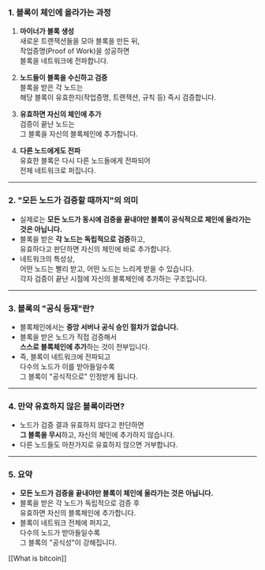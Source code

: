 
### 1. 블록이 체인에 올라가는 과정

1. **마이너가 블록 생성**  
   새로운 트랜잭션들을 모아 블록을 만든 뒤,  
   작업증명(Proof of Work)을 성공하면  
   블록을 네트워크에 전파합니다.

2. **노드들이 블록을 수신하고 검증**  
   블록을 받은 각 노드는  
   해당 블록이 유효한지(작업증명, 트랜잭션, 규칙 등) 즉시 검증합니다.

3. **유효하면 자신의 체인에 추가**  
   검증이 끝난 노드는  
   그 블록을 자신의 블록체인에 추가합니다.

4. **다른 노드에게도 전파**  
   유효한 블록은 다시 다른 노드들에게 전파되어  
   전체 네트워크로 퍼집니다.

---

### 2. "모든 노드가 검증할 때까지"의 의미

- 실제로는 **모든 노드가 동시에 검증을 끝내야만 블록이 공식적으로 체인에 올라가는 것은 아닙니다.**
- 블록을 받은 **각 노드는 독립적으로 검증**하고,  
  유효하다고 판단하면 자신의 체인에 바로 추가합니다.
- 네트워크의 특성상,  
  어떤 노드는 빨리 받고, 어떤 노드는 느리게 받을 수 있습니다.  
  각자 검증이 끝난 시점에 자신의 블록체인에 추가하는 구조입니다.

---

### 3. 블록의 "공식 등재"란?

- 블록체인에서는 **중앙 서버나 공식 승인 절차가 없습니다.**
- 블록을 받은 노드가 직접 검증해서  
  **스스로 블록체인에 추가**하는 것이 전부입니다.
- 즉, 블록이 네트워크에 전파되고  
  다수의 노드가 이를 받아들일수록  
  그 블록이 "공식적으로" 인정받게 됩니다.

---

### 4. 만약 유효하지 않은 블록이라면?

- 노드가 검증 결과 유효하지 않다고 판단하면  
  **그 블록을 무시**하고, 자신의 체인에 추가하지 않습니다.
- 다른 노드들도 마찬가지로 유효하지 않으면 거부합니다.

---

### 5. 요약

- **모든 노드가 검증을 끝내야만 블록이 체인에 올라가는 것은 아닙니다.**
- 블록을 받은 각 노드가 독립적으로 검증 후  
  유효하면 자신의 블록체인에 추가합니다.
- 블록이 네트워크 전체에 퍼지고,  
  다수의 노드가 받아들일수록  
  그 블록의 "공식성"이 강해집니다.

[[What is bitcoin]]